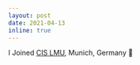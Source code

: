 ```yaml
---
layout: post
date: 2021-04-13
inline: true
---
```


I Joined [CIS LMU](https://cis.lmu.de/), Munich, Germany 🚴
